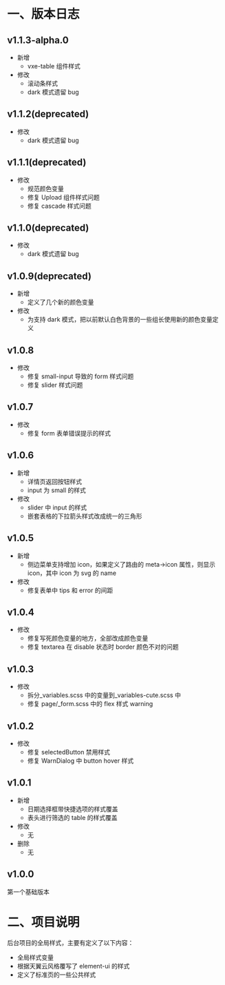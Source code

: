 <!--
 * @Author: 胡佳婷
 * @Date: 2022-10-08 10:16:32
 * @LastEditors: 胡佳婷
 * @LastEditTime: 2022-12-09 16:00:20
 * @Description:
-->

# 一、版本日志

## v1.1.3-alpha.0

- 新增
  - vxe-table 组件样式
- 修改
  - 滚动条样式
  - dark 模式遗留 bug

## v1.1.2(deprecated)

- 修改
  - dark 模式遗留 bug

## v1.1.1(deprecated)

- 修改
  - 规范颜色变量
  - 修复 Upload 组件样式问题
  - 修复 cascade 样式问题

## v1.1.0(deprecated)

- 修改
  - dark 模式遗留 bug

## v1.0.9(deprecated)

- 新增
  - 定义了几个新的颜色变量
- 修改
  - 为支持 dark 模式，把以前默认白色背景的一些组长使用新的颜色变量定义

## v1.0.8

- 修改
  - 修复 small-input 导致的 form 样式问题
  - 修复 slider 样式问题

## v1.0.7

- 修改
  - 修复 form 表单错误提示的样式

## v1.0.6

- 新增
  - 详情页返回按钮样式
  - input 为 small 的样式
- 修改
  - slider 中 input 的样式
  - 嵌套表格的下拉箭头样式改成统一的三角形

## v1.0.5

- 新增
  - 侧边菜单支持增加 icon，如果定义了路由的 meta->icon 属性，则显示 icon，其中 icon 为 svg 的 name
- 修改
  - 修复表单中 tips 和 error 的间距

## v1.0.4

- 修改
  - 修复写死颜色变量的地方，全部改成颜色变量
  - 修复 textarea 在 disable 状态时 border 颜色不对的问题

## v1.0.3

- 修改
  - 拆分\_variables.scss 中的变量到\_variables-cute.scss 中
  - 修复 page/\_form.scss 中的 flex 样式 warning

## v1.0.2

- 修改
  - 修复 selectedButton 禁用样式
  - 修复 WarnDialog 中 button hover 样式

## v1.0.1

- 新增
  - 日期选择框带快捷选项的样式覆盖
  - 表头进行筛选的 table 的样式覆盖
- 修改
  - 无
- 删除
  - 无

## v1.0.0

第一个基础版本

# 二、项目说明

后台项目的全局样式，主要有定义了以下内容：

- 全局样式变量
- 根据天翼云风格覆写了 element-ui 的样式
- 定义了标准页的一些公共样式
